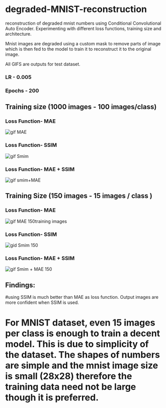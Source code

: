 # degraded-MNIST-reconstruction
reconstruction of degraded mnist numbers using Conditional Convolutional Auto Encoder. Experimenting with different loss functions, training size and architecture.

Mnist images are degraded using a custom mask to remove parts of image which is then fed to the model to train it to reconstruct it to the original image.

All GIFS are outputs for test dataset.

### LR - 0.005
### Epochs - 200

## Training size (1000 images - 100 images/class)

### Loss Function- MAE

![gif MAE](https://github.com/adityarao1612/degraded-MNIST-reconstruction/assets/92964413/cc7799af-117f-47f1-b8c6-795ebf7aabf4)

### Loss Function- SSIM

![gif Smim](https://github.com/adityarao1612/degraded-MNIST-reconstruction/assets/92964413/cb553a5e-5209-4867-a9e0-0b277db9bb2b)


### Loss Function- MAE + SSIM

![gif smim+MAE](https://github.com/adityarao1612/degraded-MNIST-reconstruction/assets/92964413/d26ca845-d754-49a1-ba34-61850f0c241a)


## Training Size (150 images - 15 images / class )

### Loss Function- MAE
![gif MAE 150training images](https://github.com/adityarao1612/degraded-MNIST-reconstruction/assets/92964413/bf7e8a4a-fc32-4b43-a7d8-e67a8ebef367)

### Loss Function- SSIM
![gid Smim 150 ](https://github.com/adityarao1612/degraded-MNIST-reconstruction/assets/92964413/f8d3048d-a0e5-4524-a351-b42bb34633de)

### Loss Function- MAE + SSIM
![gif Smim + MAE 150](https://github.com/adityarao1612/degraded-MNIST-reconstruction/assets/92964413/6d9d1167-43f4-43cd-872f-48d00ca5a84a)


## Findings:
#using SSIM is much better than MAE as loss function. Output images are more confident when SSIM is used.

# For MNIST dataset, even 15 images per class is enough to train a decent model. This is due to simplicity of the dataset. The shapes of numbers are simple and the mnist image size is small (28x28) therefore the training data need not be large though it is preferred.
